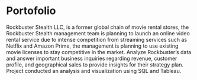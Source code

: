 # Portofolio
Rockbuster Stealth LLC, is a former global chain of movie rental stores, the Rockbuster Stealth management team is planning to launch an online video rental service due to intense competition from streaming services such as Netflix and Amazon Prime, the management is planning to use existing movie licenses to stay competitive in the market. Analyze Rockbuster’s data and answer important business inquiries regarding revenue, customer profile, and geographical sales to provide insights for their strategy plan. Project conducted an analysis and visualization using SQL and Tableau.
